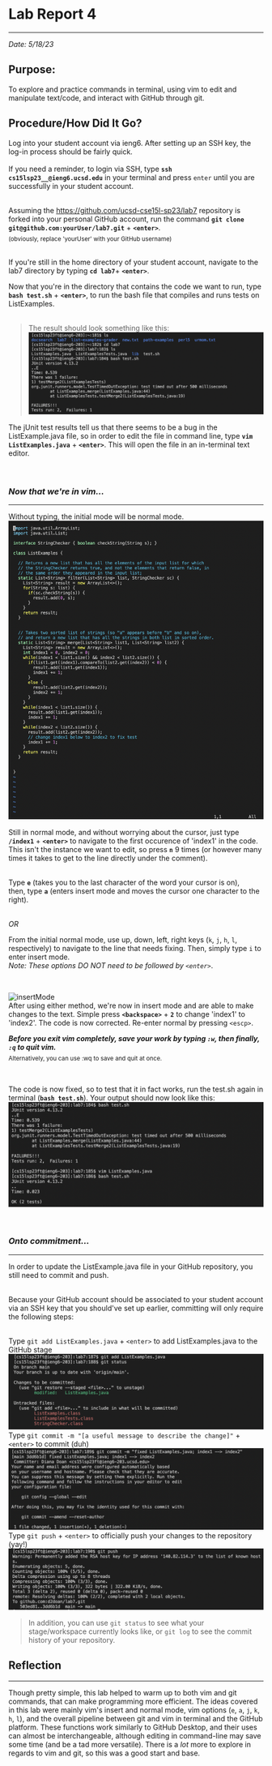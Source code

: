 # Lab Report 4
___
*Date: 5/18/23*

## **Purpose:**
To explore and practice commands in terminal, using vim to edit and manipulate text/code, and interact with GitHub through git.<br/>

## **Procedure/How Did It Go?**
Log into your student account via ieng6. After setting up an SSH key, the log-in process should be fairly quick.<br/>
<br/>
If you need a reminder, to login via SSH, type **`ssh cs15lsp23__@ieng6.ucsd.edu`** in your terminal and press `enter` until you are successfully in your student account.<br/>
<br/>

Assuming the https://github.com/ucsd-cse15l-sp23/lab7 repository is forked into your personal GitHub account, run the command **`git clone git@github.com:yourUser/lab7.git`** + **`<enter>`**. <br/>
<sub>(obviously, replace 'yourUser' with your GitHub username) </sub><br/>
<br/>

If you're still in the home directory of your student account, navigate to the lab7 directory by typing **`cd lab7`**+ **`<enter>`**. <br/>


Now that you're in the directory that contains the code we want to run, type **`bash test.sh`** + **`<enter>`**, to run the bash file that compiles and runs tests on ListExamples.<br/>
<br/>
> The result should look something like this:<br/>
  ![test fails](testFails.png)
  
The jUnit test results tell us that there seems to be a bug in the ListExample.java file, so in order to edit the file in command line, type **`vim ListExamples.java`** + **`<enter>`**. This will open the file in an in-terminal text editor. <br/>
<br/>
<br/>

### ***Now that we're in vim...***
___
Without typing, the initial mode will be normal mode. <br/>
![norm](listNormMode.png)

Still in normal mode, and without worrying about the cursor, just type **`/index1`** + **`<enter>`** to navigate to the first occurence of 'index1' in the code. This isn't the instance we want to edit, so press **`n`** 9 times (or however many times it takes to get to the line directly under the comment). <br/>
<br/>

Type **`e`** (takes you to the last character of the word your cursor is on),<br/>
then, type **`a`** (enters insert mode and moves the cursor one character to the right).<br/>
<br/>

*OR*
<br/>

From the initial normal mode, use up, down, left, right keys (`k`, `j`, `h`, `l`, respectively) to navigate to the line that needs fixing. Then, simply type `i` to enter insert mode.<br/>
*Note: These options DO NOT need to be followed by `<enter>`*. <br/>

<br/>

![insertMode](insertMode.png)<br/>
After using either method, we're now in insert mode and are able to make changes to the text. Simple press **`<backspace>`** + **`2`** to change 'index1' to 'index2'. The code is now corrected. Re-enter normal by pressing `<escp>`. <br/>

***Before you exit vim completely, save your work by typing `:w`, then finally, `:q` to quit vim.***<br/>
<sub>Alternatively, you can use :wq to save and quit at once.</sub><br/>

<br/>

The code is now fixed, so to test that it in fact works, run the test.sh again in terminal (**`bash test.sh`**). Your output should now look like this:<br/>
![test pass](testsPass.png)

<br/>

### ***Onto commitment...***
___
In order to update the ListExample.java file in your GitHub repository, you still need to commit and push.<br/>

<br/>
Because your GitHub account should be associated to your student account via an SSH key that you should've set up earlier, committing will only require the following steps:<br/>
<br/>

Type `git add ListExamples.java` + `<enter>` to add ListExamples.java to the GitHub stage <br/>
![add](gitAdd.png)<br/>
Type `git commit -m "[a useful message to describe the change]"` + `<enter>` to commit (duh) <br/>
![commit](gitCommit.png)<br/>
Type `git push` + `<enter>` to officially push your changes to the repository (yay!) <br/>
![push](gitPush.png)<br/>
  
> In addition, you can use `git status` to see what your stage/workspace currently looks like, or `git log` to see the commit history of your repository.


## **Reflection**
___
Though pretty simple, this lab helped to warm up to both vim and git commands, that can make programming more efficient. The ideas covered in this lab were mainly vim's insert and normal mode, vim options (`e`, `a`, `j`, `k`, `h`, `l`), and the overall pipeline between git and vim in terminal and the GitHub platform. These functions work similarly to GitHub Desktop, and their uses can almost be interchangeable, although editing in command-line may save some time (and be a tad more versatile). There is a *lot* more to explore in regards to vim and git, so this was a good start and base.























